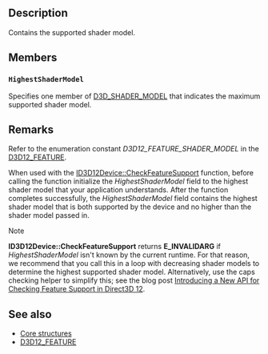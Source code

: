 ## Description

Contains the supported shader model.

## Members

### `HighestShaderModel`

Specifies one member of [D3D_SHADER_MODEL](https://learn.microsoft.com/windows/win32/api/d3d12/ne-d3d12-d3d_shader_model) that indicates the maximum supported shader model.

## Remarks

Refer to the enumeration constant *D3D12_FEATURE_SHADER_MODEL* in the [D3D12_FEATURE](https://learn.microsoft.com/windows/win32/api/d3d12/ne-d3d12-d3d12_feature).

When used with the [ID3D12Device::CheckFeatureSupport](https://learn.microsoft.com/windows/win32/api/d3d12/nf-d3d12-id3d12device-checkfeaturesupport) function, before calling the function initialize the *HighestShaderModel* field to the highest shader model that your application understands. After the function completes successfully, the *HighestShaderModel* field contains the highest shader model that is both supported by the device and no higher than the shader model passed in.

> [!NOTE]
> **ID3D12Device::CheckFeatureSupport** returns **E_INVALIDARG** if *HighestShaderModel* isn't known by the current runtime. For that reason, we recommend that you call this in a loop with decreasing shader models to determine the highest supported shader model. Alternatively, use the caps checking helper to simplify this; see the blog post [Introducing a New API for Checking Feature Support in Direct3D 12](https://devblogs.microsoft.com/directx/introducing-a-new-api-for-checking-feature-support-in-direct3d-12/).

## See also

* [Core structures](https://learn.microsoft.com/windows/win32/direct3d12/direct3d-12-structures)
* [D3D12_FEATURE](https://learn.microsoft.com/windows/win32/api/d3d12/ne-d3d12-d3d12_feature)